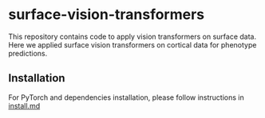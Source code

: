 # surface-vision-transformers

This repository contains code to apply vision transformers on surface data. Here we applied surface vision transformers on cortical data for phenotype predictions. 

## Installation

For PyTorch and dependencies installation, please follow instructions in [install.md](docs/install.md)